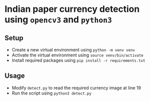 # Indian paper currency detection using ```opencv3``` and ```python3```

## Setup
* Create a new virtual environment using `python -m venv venv`
* Activate the virtual environment using `source venv/bin/activate`
* Install required packages using `pip install -r requirements.txt`

## Usage
* Modify `detect.py` to read the required currency image at line 19
* Run the script using `python3 detect.py`